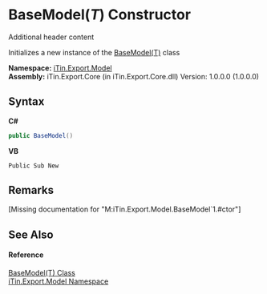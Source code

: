 # BaseModel(*T*) Constructor 
Additional header content 

Initializes a new instance of the <a href="T_iTin_Export_Model_BaseModel_1">BaseModel(T)</a> class

**Namespace:**&nbsp;<a href="N_iTin_Export_Model">iTin.Export.Model</a><br />**Assembly:**&nbsp;iTin.Export.Core (in iTin.Export.Core.dll) Version: 1.0.0.0 (1.0.0.0)

## Syntax

**C#**<br />
``` C#
public BaseModel()
```

**VB**<br />
``` VB
Public Sub New
```


## Remarks
\[Missing <remarks> documentation for "M:iTin.Export.Model.BaseModel`1.#ctor"\]

## See Also


#### Reference
<a href="T_iTin_Export_Model_BaseModel_1">BaseModel(T) Class</a><br /><a href="N_iTin_Export_Model">iTin.Export.Model Namespace</a><br />